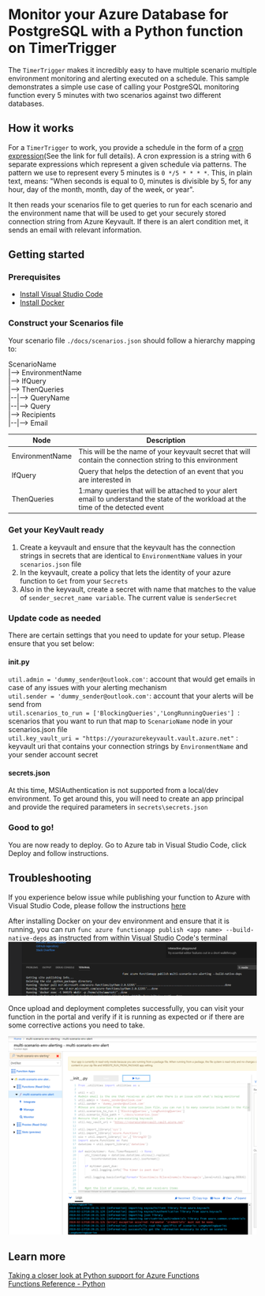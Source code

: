 # Monitor your Azure Database for PostgreSQL with a Python function on TimerTrigger

The `TimerTrigger` makes it incredibly easy to have multiple scenario multiple environment monitoring and alerting executed on a schedule. This sample demonstrates a simple use case of calling your PostgreSQL monitoring function every 5 minutes with two scenarios against two different databases.

## How it works

For a `TimerTrigger` to work, you provide a schedule in the form of a [cron expression](https://en.wikipedia.org/wiki/Cron#CRON_expression)(See the link for full details). A cron expression is a string with 6 separate expressions which represent a given schedule via patterns. The pattern we use to represent every 5 minutes is `0 */5 * * * *`. This, in plain text, means: "When seconds is equal to 0, minutes is divisible by 5, for any hour, day of the month, month, day of the week, or year".

It then reads your scenarios file to get queries to run for each scenario and the environment name that will be used to get your securely stored connection string from Azure Keyvault. If there is an alert condition met, it sends an email with relevant information.

## Getting started
### Prerequisites
* [Install Visual Studio Code](https://code.visualstudio.com/Download)
* [Install Docker](https://www.docker.com/get-started)

### Construct your Scenarios file
Your scenario file `./docs/scenarios.json` should follow a hierarchy mapping to:

ScenarioName  
|--> EnvironmentName  
|--> IfQuery  
|--> ThenQueries  
|--|--> QueryName  
|--|--> Query  
|--> Recipients  
|--|--> Email  

|Node|Description|
|---|---|
|EnvironmentName| This will be the name of your keyvault secret that will contain the connection string to this environment|
|IfQuery| Query that helps the detection of an event that you are interested in|
|ThenQueries| 1:many queries that will be attached to your alert email to understand the state of the workload at the time of the detected event|

### Get your KeyVault ready

1. Create a keyvault and ensure that the keyvault has the connection strings in secrets that are identical to `EnvironmentName` values in your `scenarios.json` file
2. In the keyvault, create a policy that lets the identity of your azure function to `Get` from your `Secrets`
3. Also in the keyvault, create a secret with name that matches to the value of `sender_secret_name variable`. The current value is `senderSecret`

### Update code as needed
There are certain settings that you need to update for your setup. Please ensure that you set below:
#### init.py
`util.admin = 'dummy_sender@outlook.com'`: account that would get emails in case of any issues with your alerting mechanism  
`util.sender = 'dummy_sender@outlook.com'`: account that your alerts will be send from   
`util.scenarios_to_run = ['BlockingQueries','LongRunningQueries'] `: scenarios that you want to run that map to `ScenarioName` node in your scenarios.json file  
`util.key_vault_uri = "https://yourazurekeyvault.vault.azure.net"` : keyvault uri that contains your connection strings by `EnvironmentName` and your sender account secret  

#### secrets.json
At this time, MSIAuthentication is not supported from a local/dev environment. To get around this, you will need to create an app principal and provide the required parameters in `secrets\secrets.json`

### Good to go!
You are now ready to deploy. Go to Azure tab in Visual Studio Code, click Deploy and follow instructions.

## Troubleshooting
If you experience below issue while publishing your function to Azure with Visual Studio Code, please follow the instructions [here](https://docs.microsoft.com/en-us/azure/azure-functions/functions-reference-python#publishing-to-azure)

After installing Docker on your dev environment and ensure that it is running, you can run `func azure functionapp publish <app name> --build-native-deps` as instructed from within Visual Studio Code's terminal ![package your app and publish](https://github.com/chisqrd/multi-scenario-env-alerting/blob/master/images/function_docker_deploying.png)

Once upload and deployment completes successfully, you can visit your function in the portal and verify if it is running as expected or if there are some corrective actions you need to take.

![your app published](https://github.com/chisqrd/multi-scenario-env-alerting/blob/master/images/function_deployed.png)

## Learn more
[Taking a closer look at Python support for Azure Functions](https://azure.microsoft.com/en-us/blog/taking-a-closer-look-at-python-support-for-azure-functions/)  
[Functions Reference - Python](https://docs.microsoft.com/en-us/azure/azure-functions/functions-reference-python)
